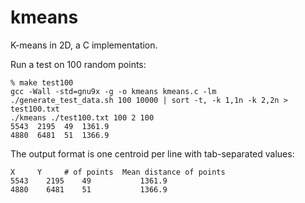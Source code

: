 kmeans
======

K-means in 2D, a C implementation.

Run a test on 100 random points:

```
% make test100
gcc -Wall -std=gnu9x -g -o kmeans kmeans.c -lm
./generate_test_data.sh 100 10000 | sort -t, -k 1,1n -k 2,2n > test100.txt
./kmeans ./test100.txt 100 2 100
5543  2195  49  1361.9
4880  6481  51  1366.9
```

The output format is one centroid per line with tab-separated values:
```
X     Y     # of points  Mean distance of points
5543	2195	49	         1361.9
4880	6481	51	         1366.9
```
